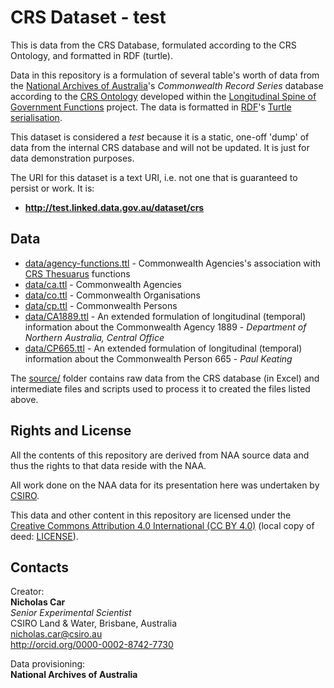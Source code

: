 # CRS Dataset - test
This is data from the CRS Database, formulated according to the CRS Ontology, and formatted in RDF (turtle).

Data in this repository is a formulation of several table's worth of data from the [National Archives of Australia](http://www.naa.gov.au)'s *Commonwealth Record Series* database according to the [CRS Ontology](http://linked.data.gov.au/def/crs) developed within the [Longitudinal Spine of Government Functions](https://longspine.cat) project. The data is formatted in [RDF](https://www.w3.org/RDF/)'s [Turtle serialisation](https://www.w3.org/TR/turtle/).

This dataset is considered a *test* because it is a static, one-off 'dump' of data from the internal CRS database and will not be updated. It is just for data demonstration purposes.

The URI for this dataset is a text URI, i.e. not one that is guaranteed to persist or work. It is:

* **<http://test.linked.data.gov.au/dataset/crs>**


## Data
* [data/agency-functions.ttl](data/agency-functions.ttl) - Commonwealth Agencies's association with [CRS Thesuarus](http://linked.data.gov.au/def/crs-th) functions
* [data/ca.ttl](data/ca.ttl) - Commonwealth Agencies
* [data/co.ttl](data/co.ttl) - Commonwealth Organisations
* [data/cp.ttl](data/cp.ttl) - Commonwealth Persons
* [data/CA1889.ttl](data/CA1889.ttl) - An extended formulation of longitudinal (temporal) information about the Commonwealth Agency 1889 - *Department of Northern Australia, Central Office*
* [data/CP665.ttl](data/CP665.ttl) - An extended formulation of longitudinal (temporal) information about the Commonwealth Person 665 - *Paul Keating*

The [source/](source/) folder contains raw data from the CRS database (in Excel) and intermediate files and scripts used to process it to created the files listed above.


## Rights and License
All the contents of this repository are derived from NAA source data and thus the rights to that data reside with the NAA.

All work done on the NAA data for its presentation here was undertaken by [CSIRO](https://www.csiro.au).

This data and other content in this repository are licensed under the [Creative Commons Attribution 4.0 International (CC BY 4.0)](https://creativecommons.org/licenses/by/4.0/) (local copy of deed: [LICENSE](LICENSE)).


## Contacts
Creator:  
**Nicholas Car**  
*Senior Experimental Scientist*  
CSIRO Land & Water, Brisbane, Australia  
<nicholas.car@csiro.au>  
<http://orcid.org/0000-0002-8742-7730>  

Data provisioning:  
**National Archives of Australia**  

